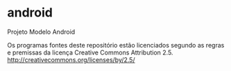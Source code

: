 android
=======

Projeto Modelo Android

Os programas fontes deste repositório estão licenciados segundo as regras e premissas da licença Creative Commons Attribution 2.5. http://creativecommons.org/licenses/by/2.5/


